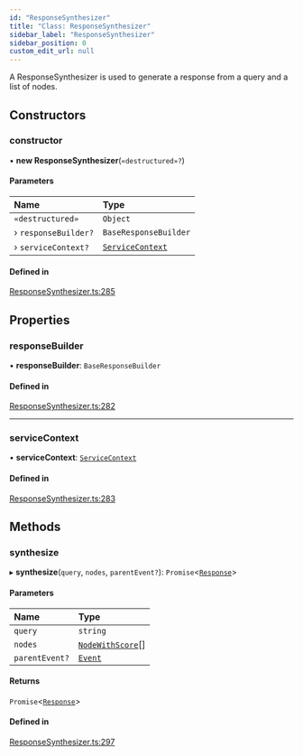 ```yaml
---
id: "ResponseSynthesizer"
title: "Class: ResponseSynthesizer"
sidebar_label: "ResponseSynthesizer"
sidebar_position: 0
custom_edit_url: null
---
```


A ResponseSynthesizer is used to generate a response from a query and a list of nodes.

## Constructors

### constructor

• **new ResponseSynthesizer**(`«destructured»?`)

#### Parameters

| Name | Type |
| :------ | :------ |
| `«destructured»` | `Object` |
| › `responseBuilder?` | `BaseResponseBuilder` |
| › `serviceContext?` | [`ServiceContext`](../interfaces/ServiceContext.md) |

#### Defined in

[ResponseSynthesizer.ts:285](https://github.com/run-llama/LlamaIndexTS/blob/79a7212/packages/core/src/ResponseSynthesizer.ts#L285)

## Properties

### responseBuilder

• **responseBuilder**: `BaseResponseBuilder`

#### Defined in

[ResponseSynthesizer.ts:282](https://github.com/run-llama/LlamaIndexTS/blob/79a7212/packages/core/src/ResponseSynthesizer.ts#L282)

___

### serviceContext

• **serviceContext**: [`ServiceContext`](../interfaces/ServiceContext.md)

#### Defined in

[ResponseSynthesizer.ts:283](https://github.com/run-llama/LlamaIndexTS/blob/79a7212/packages/core/src/ResponseSynthesizer.ts#L283)

## Methods

### synthesize

▸ **synthesize**(`query`, `nodes`, `parentEvent?`): `Promise`<[`Response`](Response.md)\>

#### Parameters

| Name | Type |
| :------ | :------ |
| `query` | `string` |
| `nodes` | [`NodeWithScore`](../interfaces/NodeWithScore.md)[] |
| `parentEvent?` | [`Event`](../interfaces/Event.md) |

#### Returns

`Promise`<[`Response`](Response.md)\>

#### Defined in

[ResponseSynthesizer.ts:297](https://github.com/run-llama/LlamaIndexTS/blob/79a7212/packages/core/src/ResponseSynthesizer.ts#L297)
